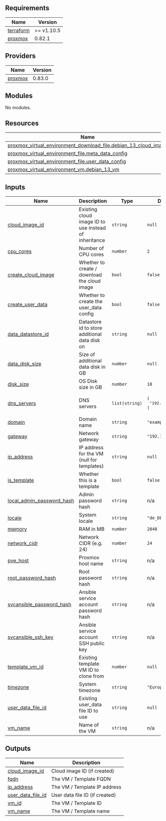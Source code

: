 <!-- BEGIN_TF_DOCS -->
## Requirements

| Name | Version |
|------|---------|
| <a name="requirement_terraform"></a> [terraform](#requirement\_terraform) | >= v1.10.5 |
| <a name="requirement_proxmox"></a> [proxmox](#requirement\_proxmox) | 0.82.1 |

## Providers

| Name | Version |
|------|---------|
| <a name="provider_proxmox"></a> [proxmox](#provider\_proxmox) | 0.83.0 |

## Modules

No modules.

## Resources

| Name | Type |
|------|------|
| [proxmox_virtual_environment_download_file.debian_13_cloud_image](https://registry.terraform.io/providers/bpg/proxmox/0.82.1/docs/resources/virtual_environment_download_file) | resource |
| [proxmox_virtual_environment_file.meta_data_config](https://registry.terraform.io/providers/bpg/proxmox/0.82.1/docs/resources/virtual_environment_file) | resource |
| [proxmox_virtual_environment_file.user_data_config](https://registry.terraform.io/providers/bpg/proxmox/0.82.1/docs/resources/virtual_environment_file) | resource |
| [proxmox_virtual_environment_vm.debian_13_vm](https://registry.terraform.io/providers/bpg/proxmox/0.82.1/docs/resources/virtual_environment_vm) | resource |

## Inputs

| Name | Description | Type | Default | Required |
|------|-------------|------|---------|:--------:|
| <a name="input_cloud_image_id"></a> [cloud\_image\_id](#input\_cloud\_image\_id) | Existing cloud image ID to use instead of inheritance | `string` | `null` | no |
| <a name="input_cpu_cores"></a> [cpu\_cores](#input\_cpu\_cores) | Number of CPU cores | `number` | `2` | no |
| <a name="input_create_cloud_image"></a> [create\_cloud\_image](#input\_create\_cloud\_image) | Whether to create / download the cloud image | `bool` | `false` | no |
| <a name="input_create_user_data"></a> [create\_user\_data](#input\_create\_user\_data) | Whether to create the user\_data config | `bool` | `false` | no |
| <a name="input_data_datastore_id"></a> [data\_datastore\_id](#input\_data\_datastore\_id) | Datastore id to store additional data disk on | `string` | `null` | no |
| <a name="input_data_disk_size"></a> [data\_disk\_size](#input\_data\_disk\_size) | Size of additional data disk in GB | `number` | `null` | no |
| <a name="input_disk_size"></a> [disk\_size](#input\_disk\_size) | OS Disk size in GB | `number` | `10` | no |
| <a name="input_dns_servers"></a> [dns\_servers](#input\_dns\_servers) | DNS servers | `list(string)` | <pre>[<br/>  "192.168.178.1"<br/>]</pre> | no |
| <a name="input_domain"></a> [domain](#input\_domain) | Domain name | `string` | `"example.com"` | no |
| <a name="input_gateway"></a> [gateway](#input\_gateway) | Network gateway | `string` | `"192.168.178.1"` | no |
| <a name="input_ip_address"></a> [ip\_address](#input\_ip\_address) | IP address for the VM (null for templates) | `string` | `null` | no |
| <a name="input_is_template"></a> [is\_template](#input\_is\_template) | Whether this is a template | `bool` | `false` | no |
| <a name="input_local_admin_password_hash"></a> [local\_admin\_password\_hash](#input\_local\_admin\_password\_hash) | Admin password hash | `string` | n/a | yes |
| <a name="input_locale"></a> [locale](#input\_locale) | System locale | `string` | `"de_DE.UTF-8"` | no |
| <a name="input_memory"></a> [memory](#input\_memory) | RAM in MB | `number` | `2048` | no |
| <a name="input_network_cidr"></a> [network\_cidr](#input\_network\_cidr) | Network CIDR (e.g. 24) | `number` | `24` | no |
| <a name="input_pve_host"></a> [pve\_host](#input\_pve\_host) | Proxmox host name | `string` | n/a | yes |
| <a name="input_root_password_hash"></a> [root\_password\_hash](#input\_root\_password\_hash) | Root password hash | `string` | n/a | yes |
| <a name="input_svcansible_password_hash"></a> [svcansible\_password\_hash](#input\_svcansible\_password\_hash) | Ansible service account password hash | `string` | n/a | yes |
| <a name="input_svcansible_ssh_key"></a> [svcansible\_ssh\_key](#input\_svcansible\_ssh\_key) | Ansible service account SSH public key | `string` | n/a | yes |
| <a name="input_template_vm_id"></a> [template\_vm\_id](#input\_template\_vm\_id) | Existing template VM ID to clone from | `number` | `null` | no |
| <a name="input_timezone"></a> [timezone](#input\_timezone) | System timezone | `string` | `"Europe/Berlin"` | no |
| <a name="input_user_data_file_id"></a> [user\_data\_file\_id](#input\_user\_data\_file\_id) | Existing user\_data file ID to use | `string` | `null` | no |
| <a name="input_vm_name"></a> [vm\_name](#input\_vm\_name) | Name of the VM | `string` | n/a | yes |

## Outputs

| Name | Description |
|------|-------------|
| <a name="output_cloud_image_id"></a> [cloud\_image\_id](#output\_cloud\_image\_id) | Cloud image ID (if created) |
| <a name="output_fqdn"></a> [fqdn](#output\_fqdn) | The VM / Template FQDN |
| <a name="output_ip_address"></a> [ip\_address](#output\_ip\_address) | The VM / Template IP address |
| <a name="output_user_data_file_id"></a> [user\_data\_file\_id](#output\_user\_data\_file\_id) | User data file ID (if created) |
| <a name="output_vm_id"></a> [vm\_id](#output\_vm\_id) | The VM / Template ID |
| <a name="output_vm_name"></a> [vm\_name](#output\_vm\_name) | The VM / Template name |
<!-- END_TF_DOCS -->
